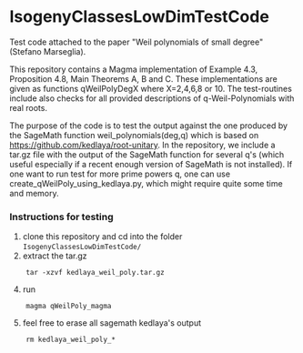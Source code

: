 # IsogenyClassesLowDimTestCode
Test code attached to the paper "Weil polynomials of small degree" (Stefano Marseglia).

This repository contains a Magma implementation of Example 4.3, Proposition 4.8, Main Theorems A, B and C.
These implementations are given as functions qWeilPolyDegX where X=2,4,6,8 or 10.
The test-routines include also checks for all provided descriptions of q-Weil-Polynomials with real roots.

The purpose of the code is to test the output against the one produced by the SageMath function weil_polynomials(deg,q) which is based on https://github.com/kedlaya/root-unitary.
In the repository, we include a tar.gz file with the output of the SageMath function for several q's (which useful especially if a recent enough version of SageMath is not installed).
If one want to run test for more prime powers q, one can use create_qWeilPoly_using_kedlaya.py, which might require quite some time and memory.

### Instructions for testing ###
1) clone this repository and cd into the folder `IsogenyClassesLowDimTestCode/`
2) extract the tar.gz
```
    tar -xzvf kedlaya_weil_poly.tar.gz
```
4) run
```
    magma qWeilPoly_magma
```
5) feel free to erase all sagemath kedlaya's output
```
    rm kedlaya_weil_poly_*
```
